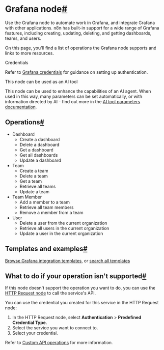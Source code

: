 [](https://github.com/n8n-io/n8n-docs/edit/main/docs/integrations/builtin/app-nodes/n8n-nodes-base.grafana.md "Edit this page")

# Grafana node[#](#grafana-node "Permanent link")

Use the Grafana node to automate work in Grafana, and integrate Grafana with other applications. n8n has built-in support for a wide range of Grafana features, including creating, updating, deleting, and getting dashboards, teams, and users.

On this page, you'll find a list of operations the Grafana node supports and links to more resources.

Credentials

Refer to [Grafana credentials](../../credentials/grafana/) for guidance on setting up authentication.

This node can be used as an AI tool

This node can be used to enhance the capabilities of an AI agent. When used in this way, many parameters can be set automatically, or with information directed by AI - find out more in the [AI tool parameters documentation](../../../../advanced-ai/examples/using-the-fromai-function/).

## Operations[#](#operations "Permanent link")

*   Dashboard
    *   Create a dashboard
    *   Delete a dashboard
    *   Get a dashboard
    *   Get all dashboards
    *   Update a dashboard
*   Team
    *   Create a team
    *   Delete a team
    *   Get a team
    *   Retrieve all teams
    *   Update a team
*   Team Member
    *   Add a member to a team
    *   Retrieve all team members
    *   Remove a member from a team
*   User
    *   Delete a user from the current organization
    *   Retrieve all users in the current organization
    *   Update a user in the current organization

## Templates and examples[#](#templates-and-examples "Permanent link")

[Browse Grafana integration templates](https://n8n.io/integrations/grafana/), or [search all templates](https://n8n.io/workflows/)

## What to do if your operation isn't supported[#](#what-to-do-if-your-operation-isnt-supported "Permanent link")

If this node doesn't support the operation you want to do, you can use the [HTTP Request node](../../core-nodes/n8n-nodes-base.httprequest/) to call the service's API.

You can use the credential you created for this service in the HTTP Request node:

1.  In the HTTP Request node, select **Authentication** > **Predefined Credential Type**.
2.  Select the service you want to connect to.
3.  Select your credential.

Refer to [Custom API operations](../../../custom-operations/) for more information.